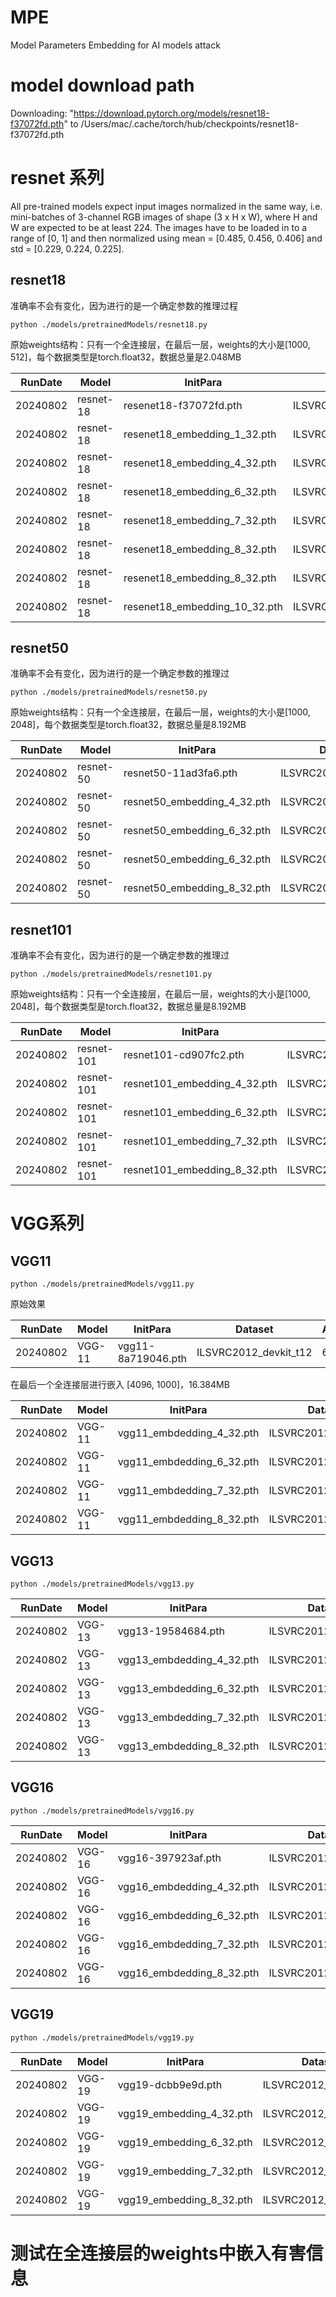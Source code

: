 # MPE
Model Parameters Embedding for AI models attack


# model download path
Downloading: "https://download.pytorch.org/models/resnet18-f37072fd.pth" to /Users/mac/.cache/torch/hub/checkpoints/resnet18-f37072fd.pth

# resnet 系列
All pre-trained models expect input images normalized in the same way, i.e. mini-batches of 3-channel RGB images of shape (3 x H x W), where H and W are expected to be at least 224. The images have to be loaded in to a range of [0, 1] and then normalized using mean = [0.485, 0.456, 0.406] and std = [0.229, 0.224, 0.225].
## resnet18
准确率不会有变化，因为进行的是一个确定参数的推理过程
```shell
python ./models/pretrainedModels/resnet18.py
```
原始weights结构：只有一个全连接层，在最后一层，weights的大小是[1000, 512]，每个数据类型是torch.float32，数据总量是2.048MB

| RunDate | Model     | InitPara                      | Dataset | Accuracy | Loss   |
| - |- |-------------------------------| - |----------|--------|
| 20240802 | resnet-18 | resenet18-f37072fd.pth        | ILSVRC2012_devkit_t12 | 67.27%   | 1.3545 |
| 20240802 | resnet-18 | resenet18_embedding_1_32.pth  | ILSVRC2012_devkit_t12 | 67.27%   | 1.3545 |
| 20240802 | resnet-18 | resenet18_embedding_4_32.pth  | ILSVRC2012_devkit_t12 | 67.27%   | 1.3532 |
| 20240802 | resnet-18 | resenet18_embedding_6_32.pth  | ILSVRC2012_devkit_t12 | 67.30%   | 1.3533 |
| 20240802 | resnet-18 | resenet18_embedding_7_32.pth  | ILSVRC2012_devkit_t12 | 66.87%   | 1.3700 |
| 20240802 | resnet-18 | resenet18_embedding_8_32.pth  | ILSVRC2012_devkit_t12 | 52.65%   | 2.4685 |
| 20240802 | resnet-18 | resenet18_embedding_8_32.pth  | ILSVRC2012_devkit_t12 | 0.04%     | 11.336 |
| 20240802 | resnet-18 | resenet18_embedding_10_32.pth | ILSVRC2012_devkit_t12 | 0%       | nan    |



## resnet50
准确率不会有变化，因为进行的是一个确定参数的推理过
```shell
python ./models/pretrainedModels/resnet50.py
```
原始weights结构：只有一个全连接层，在最后一层，weights的大小是[1000, 2048]，每个数据类型是torch.float32，数据总量是8.192MB

| RunDate | Model     | InitPara                    | Dataset | Accuracy | Loss   |
| - |-----------|-----------------------------| - |----------|--------|
| 20240802 | resnet-50 | resnet50-11ad3fa6.pth       | ILSVRC2012_devkit_t12 | 80.12%   | 1.4183 |
| 20240802 | resnet-50 | resnet50_embedding_4_32.pth | ILSVRC2012_devkit_t12 | 80.12%   | 1.4179 |
| 20240802 | resnet-50 | resnet50_embedding_6_32.pth | ILSVRC2012_devkit_t12 | 80.14%   | 1.4185 |
| 20240802 | resnet-50 | resnet50_embedding_6_32.pth | ILSVRC2012_devkit_t12 | 79.72%   | 1.4054 |
| 20240802 | resnet-50 | resnet50_embedding_8_32.pth | ILSVRC2012_devkit_t12 | 66.91%   | 1.7324 |



## resnet101
准确率不会有变化，因为进行的是一个确定参数的推理过
```shell
python ./models/pretrainedModels/resnet101.py
```
原始weights结构：只有一个全连接层，在最后一层，weights的大小是[1000, 2048]，每个数据类型是torch.float32，数据总量是8.192MB

| RunDate | Model      | InitPara                     | Dataset | Accuracy | Loss   |
| - |------------|------------------------------| - |----------|--------|
| 20240802 | resnet-101 | resnet101-cd907fc2.pth       | ILSVRC2012_devkit_t12 | 80.94%   | 0.9227 |
| 20240802 | resnet-101 | resnet101_embedding_4_32.pth | ILSVRC2012_devkit_t12 | 80.94%   | 0.9231 |
| 20240802 | resnet-101 | resnet101_embedding_6_32.pth | ILSVRC2012_devkit_t12 | 80.92%   | 0.9223 |
| 20240802 | resnet-101 | resnet101_embedding_7_32.pth | ILSVRC2012_devkit_t12 | 80.52%   | 0.9281 |
| 20240802 | resnet-101 | resnet101_embedding_8_32.pth | ILSVRC2012_devkit_t12 | 69.80%   | 1.6811 |



# VGG系列
## VGG11
```shell
python ./models/pretrainedModels/vgg11.py
```
原始效果

| RunDate | Model  | InitPara | Dataset | Accuracy | Loss   |
| - |--------| - | - |--------|--------|
| 20240802 | VGG-11 | vgg11-8a719046.pth | ILSVRC2012_devkit_t12 | 66.88% | 1.3540 |

在最后一个全连接层进行嵌入 [4096, 1000]，16.384MB

| RunDate | Model  | InitPara                  | Dataset | Accuracy | Loss   |
| - |--------|---------------------------| - |----------|--------|
| 20240802 | VGG-11 | vgg11_embdedding_4_32.pth | ILSVRC2012_devkit_t12 | 66.88%   | 1.3540 |
| 20240802 | VGG-11 | vgg11_embdedding_6_32.pth | ILSVRC2012_devkit_t12 | 66.91%   | 1.3553 |
| 20240802 | VGG-11 | vgg11_embdedding_7_32.pth | ILSVRC2012_devkit_t12 | 66.85%   | 1.3566 |
| 20240802 | VGG-11 | vgg11_embdedding_8_32.pth | ILSVRC2012_devkit_t12 | 64.62%   | 1.6994 |


## VGG13
```shell
python ./models/pretrainedModels/vgg13.py
```

| RunDate | Model  | InitPara                  | Dataset | Accuracy | Loss   |
| - |--------|---------------------------| - |----------|--------|
| 20240802 | VGG-13 | vgg13-19584684.pth        | ILSVRC2012_devkit_t12 | 68.14%   | 1.3035 |
| 20240802 | VGG-13 | vgg13_embdedding_4_32.pth | ILSVRC2012_devkit_t12 | 68.14%   | 1.3044 |
| 20240802 | VGG-13 | vgg13_embdedding_6_32.pth | ILSVRC2012_devkit_t12 | 68.15%   | 1.3037 |
| 20240802 | VGG-13 | vgg13_embdedding_7_32.pth | ILSVRC2012_devkit_t12 | 67.99%   | 1.3086 |
| 20240802 | VGG-13 | vgg13_embdedding_8_32.pth | ILSVRC2012_devkit_t12 | 65.71%   | 1.6486 |

## VGG16
```shell
python ./models/pretrainedModels/vgg16.py
```

| RunDate | Model  | InitPara              | Dataset | Accuracy | Loss   |
| - |--------|-----------------------| - |----------|--------|
| 20240802 | VGG-16 | vgg16-397923af.pth | ILSVRC2012_devkit_t12 | 70.02%   | 1.2208 |
| 20240802 | VGG-16 | vgg16_embdedding_4_32.pth | ILSVRC2012_devkit_t12 | 70.02%   | 1.2218 |
| 20240802 | VGG-16 | vgg16_embdedding_6_32.pth | ILSVRC2012_devkit_t12 | 70.02%   | 1.2213 |
| 20240802 | VGG-16 | vgg16_embdedding_7_32.pth | ILSVRC2012_devkit_t12 | 69.97%   | 1.2251 |
| 20240802 | VGG-16 | vgg16_embdedding_8_32.pth | ILSVRC2012_devkit_t12 | 67.91%   | 1.5585 |

## VGG19
```shell
python ./models/pretrainedModels/vgg19.py
```

| RunDate | Model  | InitPara                 | Dataset | Accuracy | Loss   |
| - |--------|--------------------------| - |----------|--------|
| 20240802 | VGG-19 | vgg19-dcbb9e9d.pth       | ILSVRC2012_devkit_t12 | 70.68%   | 1.1921 |
| 20240802 | VGG-19 | vgg19_embedding_4_32.pth | ILSVRC2012_devkit_t12 | 70.68%   | 1.1925 |
| 20240802 | VGG-19 | vgg19_embedding_6_32.pth | ILSVRC2012_devkit_t12 | 70.69%   | 1.1921 |
| 20240802 | VGG-19 | vgg19_embedding_7_32.pth | ILSVRC2012_devkit_t12 | 70.69%   | 1.1956 |
| 20240802 | VGG-19 | vgg19_embedding_8_32.pth | ILSVRC2012_devkit_t12 | 70.68%   | 1.1925 |





# 测试在全连接层的weights中嵌入有害信息
